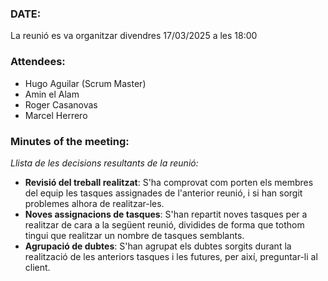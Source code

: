 ### DATE:

La reunió es va organitzar divendres 17/03/2025 a les 18:00

### Attendees:

- Hugo Aguilar (Scrum Master)
- Amin el Alam
- Roger Casanovas
- Marcel Herrero

### Minutes of the meeting:

*Llista de les decisions resultants de la reunió:*

- **Revisió del treball realitzat**: S'ha comprovat com porten els membres del equip les tasques assignades de l'anterior reunió, i si han sorgit problemes alhora de realitzar-les.
- **Noves assignacions de tasques**: S'han repartit noves tasques per a realitzar de cara a la següent reunió, dividides de forma que tothom tingui que realitzar un nombre de tasques semblants.
- **Agrupació de dubtes**: S'han agrupat els dubtes sorgits durant la realització de les anteriors tasques i les futures, per així, preguntar-li al client.
  
  
